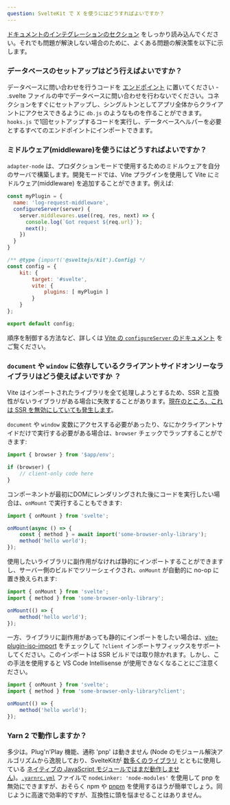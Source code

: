 ```yaml
---
question: SvelteKit で X を使うにはどうすればよいですか？
---
```


[ドキュメントのインテグレーションのセクション](/docs#additional-resources-integrations) をしっかり読み込んでください。それでも問題が解決しない場合のために、よくある問題の解決策を以下に示します。

### データベースのセットアップはどう行えばよいですか？

データベースに問い合わせを行うコードを [エンドポイント](/docs#routing-endpoints) に置いてください - .svelte ファイルの中でデータベースに問い合わせを行わないでください。コネクションをすぐにセットアップし、シングルトンとしてアプリ全体からクライアントにアクセスできるように `db.js` のようなものを作ることができます。`hooks.js` で1回セットアップするコードを実行し、データベースヘルパーを必要とするすべてのエンドポイントにインポートできます。

### ミドルウェア(middleware)を使うにはどうすればよいですか？

`adapter-node` は、プロダクションモードで使用するためのミドルウェアを自分のサーバで構築します。開発モードでは、Vite プラグインを使用して Vite にミドルウェア(middleware) を追加することができます。例えば:

```js
const myPlugin = {
  name: 'log-request-middleware',
  configureServer(server) {
    server.middlewares.use((req, res, next) => {
      console.log(`Got request ${req.url}`);
      next();
    })
  }
}

/** @type {import('@sveltejs/kit').Config} */
const config = {
	kit: {
		target: '#svelte',
		vite: {
			plugins: [ myPlugin ]
		}
	}
};

export default config;
```

順序を制御する方法など、詳しくは [Vite の `configureServer` のドキュメント](https://ja.vitejs.dev/guide/api-plugin.html#configureserver) をご覧ください。

### `document` や `window` に依存しているクライアントサイドオンリーなライブラリはどう使えばよいですか ？

Vite はインポートされたライブラリを全て処理しようとするため、SSR と互換性がないライブラリがある場合に失敗することがあります。[現在のところ、これは SSR を無効にしていても発生します](https://github.com/sveltejs/kit/issues/754)。

`document` や `window` 変数にアクセスする必要があったり、なにかクライアントサイドだけで実行する必要がある場合は、`browser` チェックでラップすることができます:

```js
import { browser } from '$app/env';

if (browser) {
	// client-only code here
}
```

コンポーネントが最初にDOMにレンダリングされた後にコードを実行したい場合は、`onMount` で実行することもできます:

```js
import { onMount } from 'svelte';

onMount(async () => {
	const { method } = await import('some-browser-only-library');
	method('hello world');
});
```

使用したいライブラリに副作用がなければ静的にインポートすることができますし、サーバー側のビルドでツリーシェイクされ、`onMount` が自動的に no-op に置き換えられます:

```js
import { onMount } from 'svelte';
import { method } from 'some-browser-only-library';

onMount(() => {
	method('hello world');
});
```

一方、ライブラリに副作用があっても静的にインポートをしたい場合は、[vite-plugin-iso-import](https://github.com/bluwy/vite-plugin-iso-import) をチェックして `?client` インポートサフィックスをサポートしてください。このインポートは SSR ビルドでは取り除かれます。しかし、この手法を使用すると VS Code Intellisense が使用できなくなることにご注意ください。

```js
import { onMount } from 'svelte';
import { method } from 'some-browser-only-library?client';

onMount(() => {
	method('hello world');
});
```

### Yarn 2 で動作しますか？

多少は。Plug'n'Play 機能、通称 'pnp' は動きません (Node のモジュール解決アルゴリズムから逸脱しており、SvelteKitが [数多くのライブラリ](https://blog.sindresorhus.com/get-ready-for-esm-aa53530b3f77) とともに使用している [ネイティブの JavaScript モジュールではまだ動作しません](https://github.com/yarnpkg/berry/issues/638))。[`.yarnrc.yml`](https://yarnpkg.com/configuration/yarnrc#nodeLinker) ファイルで `nodeLinker: 'node-modules'` を使用して pnp を無効にできますが、おそらく npm や [pnpm](https://pnpm.io/ja/) を使用するほうが簡単でしょう。同じように高速で効率的ですが、互換性に頭を悩ませることはありません。
